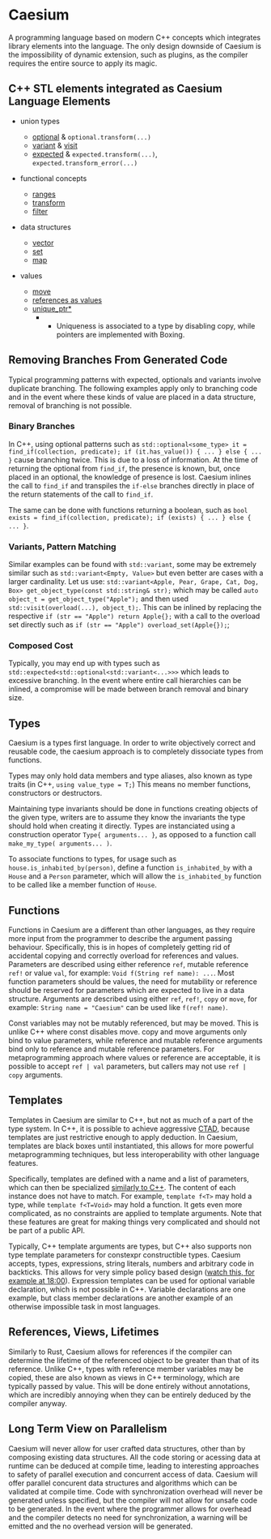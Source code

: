 # Caesium

A programming language based on modern C++ concepts which integrates library elements into the language.
The only design downside of Caesium is the impossibility of dynamic extension, such as plugins, as the compiler requires the entire source to apply its magic.

## C++ STL elements integrated as Caesium Language Elements

- union types
  - [optional](https://en.cppreference.com/w/cpp/utility/optional) & `optional.transform(...)`
  - [variant](https://en.cppreference.com/w/cpp/utility/variant) & [visit](https://en.cppreference.com/w/cpp/utility/variant/visit)
  - [expected](https://en.cppreference.com/w/cpp/utility/expected) & `expected.transform(...)`,  `expected.transform_error(...)`

- functional concepts
  - [ranges](https://en.cppreference.com/w/cpp/ranges)
  - [transform](https://en.cppreference.com/w/cpp/ranges/transform_view)
  - [filter](https://en.cppreference.com/w/cpp/ranges/filter_view)

- data structures
  - [vector](https://en.cppreference.com/w/cpp/container/vector)
  - [set](https://en.cppreference.com/w/cpp/container/unordered_set)
  - [map](https://en.cppreference.com/w/cpp/container/unordered_map)

- values
  - [move](https://en.cppreference.com/w/cpp/utility/move)
  - [references as values](https://en.cppreference.com/w/cpp/utility/functional/reference_wrapper)
  - [unique_ptr*](https://en.cppreference.com/w/cpp/memory/unique_ptr)
    - * Uniqueness is associated to a type by disabling copy, while pointers are implemented with Boxing.

## Removing Branches From Generated Code

Typical programming patterns with expected, optionals and variants involve duplicate branching.
The following examples apply only to branching code and in the event where these kinds of value are placed in a data structure, removal of branching is not possible.

### Binary Branches

In C++, using optional patterns such as `std::optional<some_type> it = find_if(collection, predicate); if (it.has_value()) { ... } else { ... }` cause branching twice.
This is due to a loss of information.
At the time of returning the optional from `find_if`, the presence is known, but, once placed in an optional, the knowledge of presence is lost.
Caesium inlines the call to `find_if` and transpiles the `if-else` branches directly in place of the return statements of the call to `find_if`.

The same can be done with functions returning a boolean, such as `bool exists = find_if(collection, predicate); if (exists) { ... } else { ... }`.

### Variants, Pattern Matching

Similar examples can be found with `std::variant`, some may be extremely similar such as `std::variant<Empty, Value>` but even better are cases with a larger cardinality.
Let us use: `std::variant<Apple, Pear, Grape, Cat, Dog, Box> get_object_type(const std::string& str);` which may be called `auto object_t = get_object_type("Apple");` and then used `std::visit(overload(...), object_t);`.
This can be inlined by replacing the respective `if (str == "Apple") return Apple{};` with a call to the overload set directly such as `if (str == "Apple") overload_set(Apple{});`;

### Composed Cost

Typically, you may end up with types such as `std::expected<std::optional<std::variant<...>>>` which leads to excessive branching.
In the event where entire call hierarchies can be inlined, a compromise will be made between branch removal and binary size.

## Types

Caesium is a types first language.
In order to write objectively correct and reusable code, the caesium approach is to completely dissociate types from functions.

Types may only hold data members and type aliases, also known as type traits (in C++, `using value_type = T;`)
This means no member functions, constructors or destructors.

Maintaining type invariants should be done in functions creating objects of the given type, writers are to assume they know the invariants the type should hold when creating it directly.
Types are instanciated using a construction operator `Type{ arguments... }`, as opposed to a function call `make_my_type( arguments... )`.

To associate functions to types, for usage such as `house.is_inhabited_by(person)`, define a function `is_inhabited_by` with a `House` and a `Person` parameter, which will allow the `is_inhabited_by` function to be called like a member function of `House`.

## Functions

Functions in Caesium are a different than other languages, as they require more input from the programmer to describe the argument passing behaviour.
Specifically, this is in hopes of completely getting rid of accidental copying and correctly overload for references and values.
Parameters are described using either reference `ref`, mutable reference `ref!` or value `val`, for example: `Void f(String ref name): ...`.
Most function parameters should be values, the need for mutability or reference should be reserved for parameters which are expected to live in a data structure.
Arguments are described using either `ref`, `ref!`, `copy` or `move`, for example: `String name = "Caesium"` can be used like `f(ref! name)`.

Const variables may not be mutably referenced, but may be moved.
This is unlike C++ where const disables move.
copy and move arguments only bind to value parameters, while reference and mutable reference arguments bind only to reference and mutable reference parameters.
For metaprogramming approach where values or reference are acceptable, it is possible to accept `ref | val` parameters, but callers may not use `ref | copy` arguments.

## Templates

Templates in Caesium are similar to C++, but not as much of a part of the type system.
In C++, it is possible to achieve aggressive [CTAD](https://en.cppreference.com/w/cpp/language/class_template_argument_deduction), because templates are just restrictive enough to apply deduction.
In Caesium, templates are black boxes until instantiated, this allows for more powerful metaprogramming techniques, but less interoperability with other language features.

Specifically, templates are defined with a name and a list of parameters, which can then be specialized [similarly to C++](https://en.cppreference.com/w/cpp/language/partial_specialization).
The content of each instance does not have to match.
For example, `template f<T>` may hold a type, while `template f<T=Void>` may hold a function.
It gets even more complicated, as no constraints are applied to template arguments.
Note that these features are great for making things very complicated and should not be part of a public API.

Typically, C++ template arguments are types, but C++ also supports non type template parameters for constexpr constructible types.
Caesium accepts, types, expressions, string literals, numbers and arbitrary code in backticks.
This allows for very simple policy based design ([watch this, for example at 18:00](https://www.youtube.com/watch?v=HdzwvY8Mo-w&t=3564s&ab_channel=TheDLanguageFoundation)).
Expression templates can be used for optional variable declaration, which is not possible in C++.
Variable declarations are one example, but class member declarations are another example of an otherwise impossible task in most languages.

## References, Views, Lifetimes

Similarly to Rust, Caesium allows for references if the compiler can determine the lifetime of the referenced object to be greater than that of its reference.
Unlike C++, types with reference member variables may be copied, these are also known as views in C++ terminology, which are typically passed by value.
This will be done entirely without annotations, which are incredibly annoying when they can be entirely deduced by the compiler anyway.

## Long Term View on Parallelism

Caesium will never allow for user crafted data structures, other than by composing existing data structures.
All the code storing or acessing data at runtime can be deduced at compile time, leading to interesting approaches to safety of parallel execution and concurrent access of data.
Caesium will offer parallel concurent data structures and algorithms which can be validated at compile time.
Code with synchronization overhead will never be generated unless specified, but the compiler will not allow for unsafe code to be generated.
In the event where the programmer allows for overhead and the compiler detects no need for synchronization, a warning will be emitted and the no overhead version will be generated.
